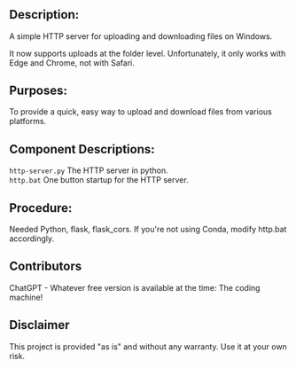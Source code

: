 # <div align="center"></div>

## Description:

A simple HTTP server for uploading and downloading files on Windows. 

It now supports uploads at the folder level. Unfortunately, it only works with Edge and Chrome, not with Safari.

## Purposes:

To provide a quick, easy way to upload and download files from various platforms.

## Component Descriptions:

`http-server.py`  The HTTP server in python.  
`http.bat`  One button startup for the HTTP server.

## Procedure:

Needed Python, flask, flask_cors.  If you're not using Conda, modify http.bat accordingly.

## Contributors 

ChatGPT - Whatever free version is available at the time:  The coding machine!

## Disclaimer

This project is provided "as is" and without any warranty. Use it at your own risk. 

   





